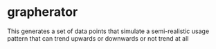 grapherator
===========

This generates a set of data points that simulate a semi-realistic usage pattern that can trend upwards or downwards or not trend at all
